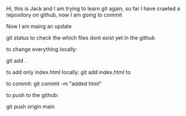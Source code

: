   Hi, this is Jack and I am trying to learn git again, so far I have craeted a repository on github, now I am going to commit 
  
  Now I am maing an update
  
git status to check the which files dont exist yet in the github

to change everything locally:

git add .

to add only index.html locally:
git add index.html to 

to commit:  git commit -m "added html"

to push to the github: 

git push origin main